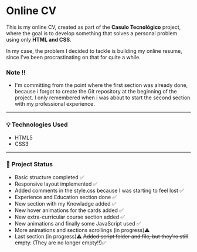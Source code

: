 # Online CV

This is my online CV, created as part of the **Casulo Tecnológico** project, where the goal is to develop something that solves a personal problem using only **HTML and CSS**.

In my case, the problem I decided to tackle is building my online resume, since I've been procrastinating on that for quite a while.

### Note ‼️
- I'm committing from the point where the first section was already done, because i forgot to create the Git repository at the beginning of the project. I only remembered when i was about to start the second section with my professional experience.

---

### 💡 Technologies Used

- HTML5  
- CSS3

---

### 📂 Project Status

- Basic structure completed ✅  
- Responsive layout implemented ✅
- Added comments in the style.css because I was starting to feel lost ✅
- Experience and Education section done ✅
- New section with my Knowladge added ✅
- New hover animations for the cards added ✅
- New extra-curricular course section added ✅
- New animations and finally some JavaScript used ✅
- More animations and sections scrollings (in progress)⚠️
- Last section (in progress)⚠️
 ~~Added script folder and file, but they're still empty.~~ (They are no longer empty!!)✅

